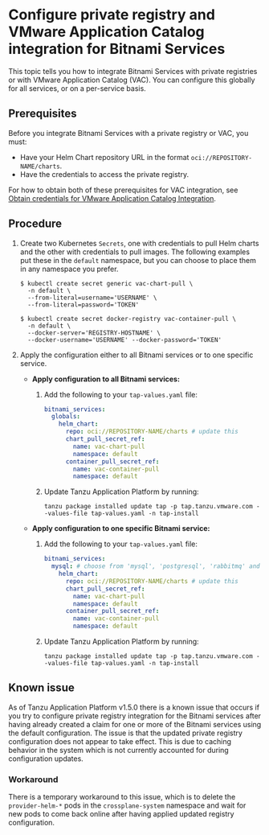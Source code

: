 # Configure private registry and VMware Application Catalog integration for Bitnami Services

This topic tells you how to integrate Bitnami Services with private registries
or with VMware Application Catalog (VAC).
You can configure this globally for all services, or on a per-service basis.

## <a id="prereqs"></a>Prerequisites

Before you integrate Bitnami Services with a private registry or VAC, you must:

- Have your Helm Chart repository URL in the format `oci://REPOSITORY-NAME/charts`.
- Have the credentials to access the private registry.

For how to obtain both of these prerequisites for VAC integration, see
[Obtain credentials for VMware Application Catalog Integration](./obtain-credentials-for-vac-integration.hbs.md).

## <a id="procedure"></a>Procedure

1. Create two Kubernetes `Secrets`, one with credentials to pull Helm charts and the other with credentials to pull images.
The following examples put these in the `default` namespace, but you can choose to place them in any namespace you prefer.

    ```console
    $ kubectl create secret generic vac-chart-pull \
      -n default \
      --from-literal=username='USERNAME' \
      --from-literal=password='TOKEN'
    ```

    ```console
    $ kubectl create secret docker-registry vac-container-pull \
      -n default \
      --docker-server='REGISTRY-HOSTNAME' \
      --docker-username='USERNAME' --docker-password='TOKEN'
    ```

1. Apply the configuration either to all Bitnami services or to one specific service.
    - **Apply configuration to all Bitnami services:**

        1. Add the following to your `tap-values.yaml` file:

            ```yaml
            bitnami_services:
              globals:
                helm_chart:
                  repo: oci://REPOSITORY-NAME/charts # update this
                  chart_pull_secret_ref:
                    name: vac-chart-pull
                    namespace: default
                  container_pull_secret_ref:
                    name: vac-container-pull
                    namespace: default
            ```

        2. Update Tanzu Application Platform by running:

            ```console
            tanzu package installed update tap -p tap.tanzu.vmware.com --values-file tap-values.yaml -n tap-install
            ```

    - **Apply configuration to one specific Bitnami service:**

        1. Add the following to your `tap-values.yaml` file:

            ```yaml
            bitnami_services:
              mysql: # choose from 'mysql', 'postgresql', 'rabbitmq' and 'redis'
                helm_chart:
                  repo: oci://REPOSITORY-NAME/charts # update this
                  chart_pull_secret_ref:
                    name: vac-chart-pull
                    namespace: default
                  container_pull_secret_ref:
                    name: vac-container-pull
                    namespace: default
            ```

        2. Update Tanzu Application Platform by running:

            ```console
            tanzu package installed update tap -p tap.tanzu.vmware.com --values-file tap-values.yaml -n tap-install
            ```

## Known issue

As of Tanzu Application Platform v1.5.0 there is a known issue that occurs if you try to configure
private registry integration for the Bitnami services after having already created a claim for one or
more of the Bitnami services using the default configuration.
The issue is that the updated private registry configuration does not appear to take effect.
This is due to caching behavior in the system which is not currently accounted for during configuration
updates.

### Workaround

There is a temporary workaround to this issue, which is to delete the `provider-helm-*` pods
in the `crossplane-system` namespace and wait for new pods to come back online after having applied
updated registry configuration.
